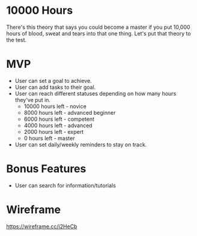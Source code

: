 # 10000 Hours
There's this theory that says you could become a master if you put 10,000 hours of blood, sweat and tears into that one thing. 
Let's put that theory to the test.

# MVP
* User can set a goal to achieve.
* User can add tasks to their goal.
* User can reach different statuses depending on how many hours they've put in.
  * 10000 hours left - novice
   * 8000 hours left - advanced beginner
   * 6000 hours left - competent
   * 4000 hours left - advanced
   * 2000 hours left - expert
   * 0 hours left - master
* User can set daily/weekly reminders to stay on track.

# Bonus Features
* User can search for information/tutorials

# Wireframe
https://wireframe.cc/i2HeCb
